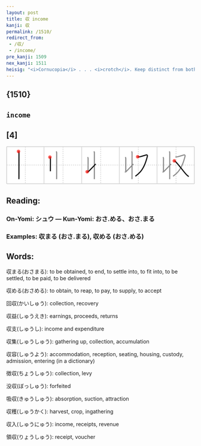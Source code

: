 ```yaml
---
layout: post
title: 収 income
kanji: 収
permalink: /1510/
redirect_from:
 - /収/
 - /income/
pre_kanji: 1509
nex_kanji: 1511
heisig: "<i>Cornucopia</i> . . . <i>crotch</i>. Keep distinct from both <i>fare</i> (Frame 1079) and <i>salary</i> (Frame 1449)."
---
```


## {1510}

## `income`

## [4]

<div class="stroke"><img src="../images/E58F8E.png" /></div>

## Reading:

### On-Yomi: シュウ &mdash; Kun-Yomi: おさ.める、おさ.まる

### Examples: 収まる (おさ.まる), 収める (おさ.める)

## Words:

収まる(おさまる): to be obtained, to end, to settle into, to fit into, to be settled, to be paid, to be delivered

収める(おさめる): to obtain, to reap, to pay, to supply, to accept

回収(かいしゅう): collection, recovery

収益(しゅうえき): earnings, proceeds, returns

収支(しゅうし): income and expenditure

収集(しゅうしゅう): gathering up, collection, accumulation

収容(しゅうよう): accommodation, reception, seating, housing, custody, admission, entering (in a dictionary)

徴収(ちょうしゅう): collection, levy

没収(ぼっしゅう): forfeited

吸収(きゅうしゅう): absorption, suction, attraction

収穫(しゅうかく): harvest, crop, ingathering

収入(しゅうにゅう): income, receipts, revenue

領収(りょうしゅう): receipt, voucher
